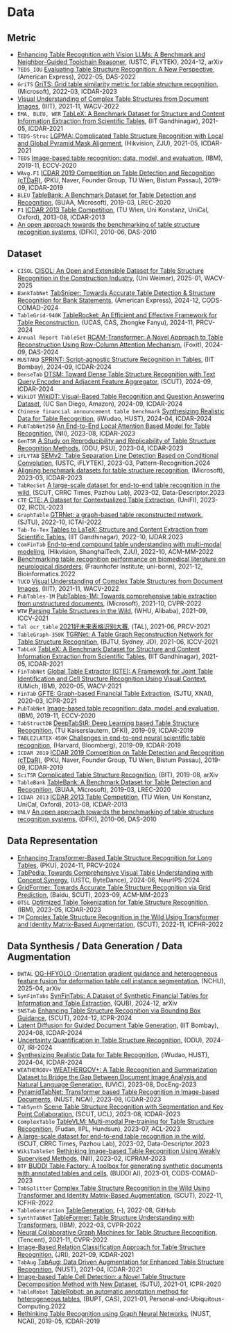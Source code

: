 # Data

## Metric
- [Enhancing Table Recognition with Vision LLMs: A Benchmark and Neighbor-Guided Toolchain Reasoner](https://arxiv.org/abs/2412.20662), (USTC, iFLYTEK), 2024-12, arXiv
- `TEDS_IOU` [Evaluating Table Structure Recognition: A New Perspective](https://arxiv.org/abs/2208.00385), (American Express), 2022-05, DAS-2022
- `GriTS` [GriTS: Grid table similarity metric for table structure recognition](https://arxiv.org/abs/2203.12555), (Microsoft), 2022-03, ICDAR-2023
- [Visual Understanding of Complex Table Structures from Document Images](https://arxiv.org/abs/2111.07129), (IIIT), 2021-11, WACV-2022
- `EMA, BLEU, WER` [TabLeX: A Benchmark Dataset for Structure and Content Information Extraction from Scientific Tables](https://arxiv.org/abs/2105.06400), (IIT Gandhinagar), 2021-05, ICDAR-2021
- `TEDS-Struc` [LGPMA: Complicated Table Structure Recognition with Local and Global Pyramid Mask Alignment](https://arxiv.org/abs/2105.06224), (Hikvision, ZJU), 2021-05, ICDAR-2021
- `TEDS` [Image-based table recognition: data, model, and evaluation](https://arxiv.org/abs/1911.10683), (IBM), 2019-11, ECCV-2020
- `WAvg.F1` [ICDAR 2019 Competition on Table Detection and Recognition (cTDaR)](https://ieeexplore.ieee.org/document/8978120), (PKU, Naver, Founder Group, TU Wien, Bistum Passau), 2019-09, ICDAR-2019
- `BLEU` [TableBank: A Benchmark Dataset for Table Detection and Recognition](https://arxiv.org/abs/1903.01949), (BUAA, Microsoft), 2019-03, LREC-2020
- `F1` [ICDAR 2013 Table Competition](https://ieeexplore.ieee.org/document/6628853), (TU Wien, Uni Konstanz, UniCal, Oxford), 2013-08, ICDAR-2013
- [An open approach towards the benchmarking of table structure recognition systems](https://dl.acm.org/doi/10.1145/1815330.1815345), (DFKI), 2010-06, DAS-2010

## Dataset
- `CISOL` [CISOL: An Open and Extensible Dataset for Table Structure Recognition in the Construction Industry](https://arxiv.org/abs/2501.15469), (Uni Weimar), 2025-01, WACV-2025
- `BankTabNet` [TabSniper: Towards Accurate Table Detection & Structure Recognition for Bank Statements](https://arxiv.org/abs/2412.12827), (American Express), 2024-12, CODS-COMAD-2024
- `TableGrid-940K` [TableRocket: An Efficient and Effective Framework for Table Reconstruction](https://link.springer.com/chapter/10.1007/978-981-97-8511-7_25), (UCAS, CAS, Zhongke Fanyu), 2024-11, PRCV-2024
- `Annual Report TableSet` [RCAM-Transformer: A Novel Approach to Table Reconstruction Using Row-Column Attention Mechanism](https://link.springer.com/chapter/10.1007/978-3-031-70442-0_7), (Foxit), 2024-09, DAS-2024
- `MUSTARD` [SPRINT: Script-agnostic Structure Recognition in Tables](https://link.springer.com/chapter/10.1007/978-3-031-70549-6_21), (IIT Bombay), 2024-09, ICDAR-2024
- `DenseTab` [DTSM: Toward Dense Table Structure Recognition with Text Query Encoder and Adjacent Feature Aggregator](https://link.springer.com/chapter/10.1007/978-3-031-70533-5_25), (SCUT), 2024-09, ICDAR-2024
- `WikiDT` [WikiDT: Visual-Based Table Recognition and Question Answering Dataset](https://link.springer.com/chapter/10.1007/978-3-031-70533-5_24), (UC San Diego, Amazon), 2024-09, ICDAR-2024
- `Chinese financial announcement table benchmark` [Synthesizing Realistic Data for Table Recognition](https://arxiv.org/abs/2404.11100), (iWudao, HUST), 2024-04, ICDAR-2024
- `PubTabNet250` [An End-to-End Local Attention Based Model for Table Recognition](https://link.springer.com/chapter/10.1007/978-3-031-41679-8_2), (NII), 2023-08, ICDAR-2023
- `GenTSR` [A Study on Reproducibility and Replicability of Table Structure Recognition Methods](https://arxiv.org/abs/2304.10439), (ODU, PSU), 2023-04, ICDAR-2023
- `iFLYTAB` [SEMv2: Table Separation Line Detection Based on Conditional Convolution](https://arxiv.org/abs/2303.04384), (USTC, iFLYTEK), 2023-03, Pattern-Recognition.2024
- [Aligning benchmark datasets for table structure recognition](https://arxiv.org/abs/2303.00716), (Microsoft), 2023-03, ICDAR-2023
- `TabRecSet` [A large-scale dataset for end-to-end table recognition in the wild](https://arxiv.org/abs/2303.14884), (SCUT, CRRC Times, Pazhou Lab), 2023-02, Data-Descriptor.2023
- `CTE` [CTE: A Dataset for Contextualized Table Extraction](https://arxiv.org/abs/2302.01451), (UniFI), 2023-02, IRCDL-2023
- `GraphTable` [GTRNet: a graph-based table reconstructed network](https://ieeexplore.ieee.org/document/10097891), (SJTU), 2022-10, ICTAI-2022
- `Tab-To-Tex` [Tables to LaTeX: Structure and Content Extraction from Scientific Tables](https://arxiv.org/abs/2210.17246), (IIT Gandhinagar), 2022-10, IJDAR.2023
- `ComFinTab` [End-to-end compound table understanding with multi-modal modeling](https://dl.acm.org/doi/10.1145/3503161.3547885), (Hikvision, ShanghaiTech, ZJU), 2022-10, ACM-MM-2022
- [Benchmarking table recognition performance on biomedical literature on neurological disorders](https://academic.oup.com/bioinformatics/article/38/6/1624/6478270), (Fraunhofer Institute, uni-bonn), 2021-12, Bioinformatics.2022
- `TUCD` [Visual Understanding of Complex Table Structures from Document Images](https://arxiv.org/abs/2111.07129), (IIIT), 2021-11, WACV-2022
- `PubTables-1M` [PubTables-1M: Towards comprehensive table extraction from unstructured documents](https://arxiv.org/abs/2110.00061), (Microsoft), 2021-10, CVPR-2022
- `WTW` [Parsing Table Structures in the Wild](https://arxiv.org/abs/2109.02199), (WHU, Alibaba), 2021-09, ICCV-2021
- `Tal ocr_table` [2021好未来表格识别大赛](https://www.heywhale.com/home/competition/606d6fff0e04ac0017c3bf7f), (TAL), 2021-06, PRCV-2021
- `TableGraph-350K` [TGRNet: A Table Graph Reconstruction Network for Table Structure Recognition](https://arxiv.org/abs/2106.10598), (BJTU, Sydney, JD), 2021-06, ICCV-2021
- `TabLeX` [TabLeX: A Benchmark Dataset for Structure and Content Information Extraction from Scientific Tables](https://arxiv.org/abs/2105.06400), (IIT Gandhinagar), 2021-05, ICDAR-2021
- `FinTabNet` [Global Table Extractor (GTE): A Framework for Joint Table Identification and Cell Structure Recognition Using Visual Context](https://arxiv.org/abs/2005.00589), (UMich, IBM), 2020-05, WACV-2021
- `FinTab` [GFTE: Graph-based Financial Table Extraction](https://arxiv.org/abs/2003.07560), (SJTU, XNAI), 2020-03, ICPR-2021
- `PubTabNet` [Image-based table recognition: data, model, and evaluation](https://arxiv.org/abs/1911.10683), (IBM), 2019-11, ECCV-2020
- `TabStructDB` [DeepTabStR: Deep Learning based Table Structure Recognition](https://ieeexplore.ieee.org/document/8978137), (TU Kaiserslautern, DFKI), 2019-09, ICDAR-2019
- `TABLE2LATEX-450K` [Challenges in end-to-end neural scientific table recognition](https://ieeexplore.ieee.org/document/8978078), (Harvard, Bloomberg), 2019-09, ICDAR-2019
- `ICDAR 2019` [ICDAR 2019 Competition on Table Detection and Recognition (cTDaR)](https://ieeexplore.ieee.org/document/8978120), (PKU, Naver, Founder Group, TU Wien, Bistum Passau), 2019-09, ICDAR-2019
- `SciTSR` [Complicated Table Structure Recognition](https://arxiv.org/abs/1908.04729), (BIT), 2019-08, arXiv
- `TableBank` [TableBank: A Benchmark Dataset for Table Detection and Recognition](https://arxiv.org/abs/1903.01949), (BUAA, Microsoft), 2019-03, LREC-2020
- `ICDAR 2013` [ICDAR 2013 Table Competition](https://ieeexplore.ieee.org/document/6628853), (TU Wien, Uni Konstanz, UniCal, Oxford), 2013-08, ICDAR-2013
- `UNLV` [An open approach towards the benchmarking of table structure recognition systems](https://dl.acm.org/doi/10.1145/1815330.1815345), (DFKI), 2010-06, DAS-2010

## Data Representation
- [Enhancing Transformer-Based Table Structure Recognition for Long Tables](https://link.springer.com/chapter/10.1007/978-981-97-8511-7_16), (PKU), 2024-11, PRCV-2024
- [TabPedia: Towards Comprehensive Visual Table Understanding with Concept Synergy](https://arxiv.org/abs/2406.01326), (USTC, ByteDance), 2024-06, NeurIPS-2024
- [GridFormer: Towards Accurate Table Structure Recognition via Grid Prediction](https://arxiv.org/abs/2309.14962), (Baidu, SCUT), 2023-09, ACM-MM-2023
- `OTSL` [Optimized Table Tokenization for Table Structure Recognition](https://arxiv.org/abs/2305.03393), (IBM), 2023-05, ICDAR-2023
- `IM` [Complex Table Structure Recognition in the Wild Using Transformer and Identity Matrix-Based Augmentation](https://link.springer.com/chapter/10.1007/978-3-031-21648-0_37), (SCUT), 2022-11, ICFHR-2022

## Data Synthesis / Data Generation / Data Augmentation
- `DWTAL` [OG-HFYOLO :Orientation gradient guidance and heterogeneous feature fusion for deformation table cell instance segmentation](https://arxiv.org/abs/2504.20682), (NCHU), 2025-04, arXiv
- `SynFinTabs` [SynFinTabs: A Dataset of Synthetic Financial Tables for Information and Table Extraction](https://arxiv.org/abs/2412.04262), (QUB), 2024-12, arXiv
- `SNSTab` [Enhancing Table Structure Recognition via Bounding Box Guidance](https://link.springer.com/chapter/10.1007/978-3-031-78498-9_15), (SCUT), 2024-12, ICPR-2024
- [Latent Diffusion for Guided Document Table Generation](https://www.arxiv.org/abs/2408.09800), (IIT Bombay), 2024-08, ICDAR-2024
- [Uncertainty Quantification in Table Structure Recognition](https://arxiv.org/abs/2407.01731), (ODU), 2024-07, IRI-2024
- [Synthesizing Realistic Data for Table Recognition](https://arxiv.org/abs/2404.11100), (iWudao, HUST), 2024-04, ICDAR-2024
- `WEATHERGOV+` [WEATHERGOV+: A Table Recognition and Summarization Dataset to Bridge the Gap Between Document Image Analysis and Natural Language Generation](https://dl.acm.org/doi/10.1145/3573128.3604901), (UVIC), 2023-08, DocEng-2023
- [PyramidTabNet: Transformer based Table Recognition in Image-based Documents](https://link.springer.com/chapter/10.1007/978-3-031-41734-4_26), (NUST, NCAI), 2023-08, ICDAR-2023
- `TabSynth` [Scene Table Structure Recognition with Segmentation and Key Point Collaboration](https://link.springer.com/chapter/10.1007/978-3-031-41679-8_17), (SCUT, UCL), 2023-08, ICDAR-2023
- `ComplexTable` [TableVLM: Multi-modal Pre-training for Table Structure Recognition](https://aclanthology.org/2023.acl-long.137/), (Fudan, IIPL, Hundsun), 2023-07, ACL-2023
- [A large-scale dataset for end-to-end table recognition in the wild](https://arxiv.org/abs/2303.14884), (SCUT, CRRC Times, Pazhou Lab), 2023-02, Data-Descriptor.2023
- `WikiTableSet` [Rethinking Image-based Table Recognition Using Weakly Supervised Methods](https://arxiv.org/abs/2303.07641), (NII), 2023-02, ICPRAM-2023
- `BTF` [BUDDI Table Factory: A toolbox for generating synthetic documents with annotated tables and cells](https://dl.acm.org/doi/10.1145/3570991.3571037), (BUDDI AI), 2023-01, CODS-COMAD-2023
- `TabSplitter` [Complex Table Structure Recognition in the Wild Using Transformer and Identity Matrix-Based Augmentation](https://link.springer.com/chapter/10.1007/978-3-031-21648-0_37), (SCUT), 2022-11, ICFHR-2022
- `TableGeneration` [TableGeneration](https://github.com/WenmuZhou/TableGeneration), (-), 2022-08, GitHub
- `SynthTabNet` [TableFormer: Table Structure Understanding with Transformers](https://arxiv.org/abs/2203.01017), (IBM), 2022-03, CVPR-2022
- [Neural Collaborative Graph Machines for Table Structure Recognition](https://arxiv.org/abs/2111.13359), (Tencent), 2021-11, CVPR-2022
- [Image-Based Relation Classification Approach for Table Structure Recognition](https://link.springer.com/chapter/10.1007/978-3-030-86331-9_41), (JRI), 2021-09, ICDAR-2021
- `TabAug` [TabAug: Data Driven Augmentation for Enhanced Table Structure Recognition](https://arxiv.org/abs/2104.14237), (NUST), 2021-04, ICDAR-2021
- [Image-based Table Cell Detection: a Novel Table Structure Decomposition Method with New Dataset](https://ieeexplore.ieee.org/document/9413122), (SJTU), 2021-01, ICPR-2020
- `TableRobot` [TableRobot: an automatic annotation method for heterogeneous tables](https://link.springer.com/article/10.1007/s00779-020-01485-1), (BUPT, CAS), 2021-01, Personal-and-Ubiquitous-Computing.2022
- [Rethinking Table Recognition using Graph Neural Networks](https://arxiv.org/abs/1905.13391), (NUST, NCAI), 2019-05, ICDAR-2019
